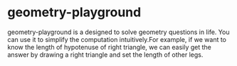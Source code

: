 # geometry-playground

geometry-playground is a designed to solve geometry questions in life. You can use it to simplify the computation intuitively.For example, if we want to know the length of hypotenuse of right triangle, we can easily get the answer by drawing a right triangle and set the length of other legs.
